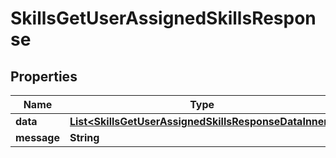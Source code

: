 

# SkillsGetUserAssignedSkillsResponse


## Properties

| Name | Type | Description | Notes |
|------------ | ------------- | ------------- | -------------|
|**data** | [**List&lt;SkillsGetUserAssignedSkillsResponseDataInner&gt;**](SkillsGetUserAssignedSkillsResponseDataInner.md) |  |  [optional] |
|**message** | **String** |  |  [optional] |



